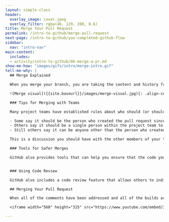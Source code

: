 ```yaml
---
layout: simple-class
header:
  overlay_image: cover.jpeg
  overlay_filter: rgba(46, 129, 200, 0.6)
title: Merge Your Pull Request
permalink: /intro-to-github/merge-pull-request
next-page: /intro-to-github/you-completed-github-flow
sidebar:
  nav: "intro-nav"
main-content:
  includes:
  - activity/intro-to-github/06-merge-a-pr.md
show-me-how: "images/gifs/intro/merge-intro.gif"
tell-me-why: |
  ## Merge Explained

  When you merge your branch, you are taking the content and history from the branch you created and adding it to the content and history of the `master` branch.

  ![Merge visual]({{site.baseurl}}/images/merge-visual.jpg){: .align-center}

  ### Tips for Merging with Teams

  Many project teams have established rules about who should (or shouldn't) merge a pull request:

  - Some say it should be the person who created the pull request since they will be the ones to deal with any issues resulting from the merge.
  - Others say it should be a single person within the project team to ensure consistency.
  - Still others say it can be anyone other than the person who created the pull request.

  This is a discussion you should have with the other members of your team.

  ### Tools for Safer Merges

  GitHub also provides tools that can help you ensure that the code you are merging is safe! For example, this repository uses continuous integration to validate the syntax in your file and it uses protected branches to prevent you from merging the branch if your file contains errors. We will spend more time on these features in another class!


  ### Using Code Review

  GitHub also includes a code review feature that allows others to indicate they have looked over the code and either **Approve** it or **Request Changes**.

  ## Merging Your Pull Request

  When all of the comments have been addressed and all of the builds are passing, you are ready to merge your pull request. This video will show you how easy it is:

  <iframe width="560" height="315" src="https://www.youtube.com/embed/3MUmLHHxSqE" frameborder="0" allowfullscreen></iframe>

---
```

